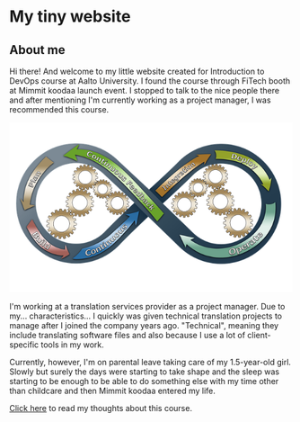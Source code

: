 # My tiny website

## About me

Hi there! And welcome to my little website created for Introduction to DevOps course at Aalto University. 
I found the course through FiTech booth at Mimmit koodaa launch event. I stopped to talk to the nice people there and 
after mentioning I'm currently working as a project manager, I was recommended this course.

![DevOps image by Dirk Wouters from Pixabay](devops-image.png)

I'm working at a translation services provider as a project manager. Due to my... characteristics... I quickly was given 
technical translation projects to manage after I joined the company years ago. "Technical", meaning they include 
translating software files and also because I use a lot of client-specific tools in my work.

Currently, however, I'm on parental leave taking care of my 1.5-year-old girl. Slowly but surely the days were starting 
to take shape and the sleep was starting to be enough to be able to do something else with my time other than childcare
and then Mimmit koodaa entered my life.

[Click here](diary-014.html) to read my thoughts about this course.
